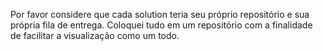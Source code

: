 Por favor considere que cada solution teria seu próprio repositório e sua própria fila de entrega. Coloquei tudo em um repositório com a finalidade de facilitar a visualização como um todo.